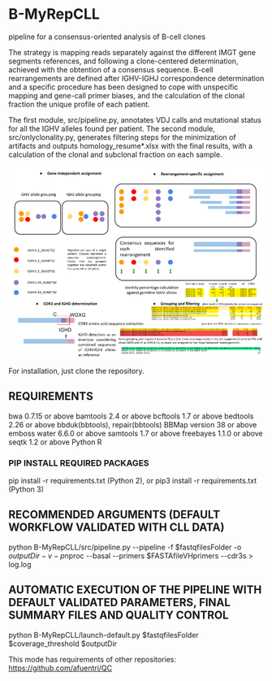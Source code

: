 # B-MyRepCLL
pipeline for a consensus-oriented analysis of B-cell clones

The strategy is mapping reads separately against the different IMGT gene segments references, and following a clone-centered determination, achieved with the obtention of a consensus sequence. B-cell rearrangements are defined after IGHV-IGHJ correspondence determination and a specific procedure has been designed to cope with unspecific mapping and gene-call primer biases, and the calculation of the clonal fraction  the unique profile of each patient. 

The first module, src/pipeline.py, annotates VDJ calls and mutational status for all the IGHV alleles found per patient. The second module, src/onlyclonality.py, generates filtering steps for the minimization of artifacts and outputs homology_resume*.xlsx with the final results, with a calculation of the clonal and subclonal fraction on each sample.

![alt text](pipeline.png)

For installation, just clone the repository.

## REQUIREMENTS
bwa 0.7.15 or above
bamtools 2.4 or above
bcftools 1.7 or above
bedtools 2.26 or above
bbduk(bbtools), repair(bbtools) BBMap version 38 or above
emboss water 6.6.0 or above
samtools 1.7 or above
freebayes 1.1.0 or above
seqtk 1.2 or above
Python
R

### PIP INSTALL REQUIRED PACKAGES
pip install -r requirements.txt (Python 2), or pip3 install -r requirements.txt (Python 3)

## RECOMMENDED ARGUMENTS (DEFAULT WORKFLOW VALIDATED WITH CLL DATA)
python B-MyRepCLL/src/pipeline.py --pipeline -f $fastqfilesFolder -o $outputDir -v -p$nproc --basal --primers $FASTAfileVHprimers --cdr3s > log.log

## AUTOMATIC EXECUTION OF THE PIPELINE WITH DEFAULT VALIDATED PARAMETERS, FINAL SUMMARY FILES AND QUALITY CONTROL
python B-MyRepCLL/launch-default.py $fastqfilesFolder $coverage_threshold $outputDir

This mode has requirements of other repositories:
https://github.com/afuentri/QC
